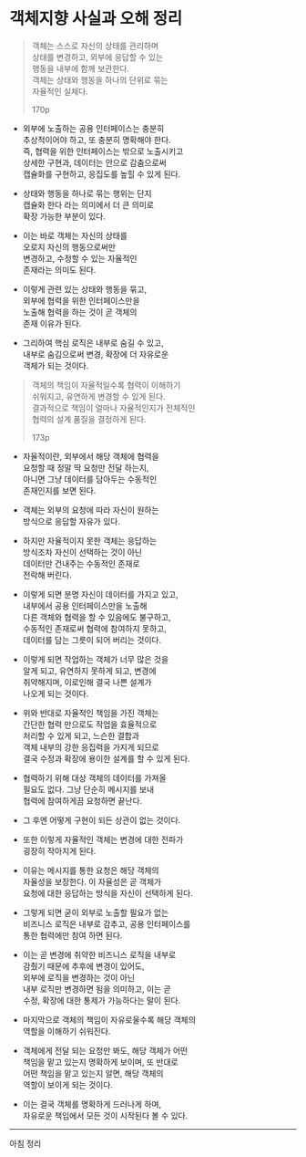 # 객체지향 사실과 오해 정리    
>객체는 스스로 자신의 상태를 관리하며     
>상태를 변경하고, 외부에 응답할 수 있는     
>행동을 내부에 함께 보관한다.     
>객체는 상태와 행동을 하나의 단위로 묶는      
>자율적인 실체다.              
>                  
>170p     

* 외부에 노출하는 공용 인터페이스는 충분히    
  추상적이어야 하고, 또 충분히 명확해야 한다.    
  즉, 협력을 위한 인터페이스는 밖으로 노출시키고      
  상세한 구현과, 데이터는 안으로 감춤으로써    
  캡슐화를 구현하고, 응집도를 높힐 수 있게 된다.   
  
* 상태와 행동을 하나로 묶는 행위는 단지    
  캡슐화 한다 라는 의미에서 더 큰 의미로    
  확장 가능한 부분이 있다.     
  
* 이는 바로 객체는 자신의 상태를    
  오로지 자신의 행동으로써만     
  변경하고, 수정할 수 있는 자율적인    
  존재라는 의미도 된다.   
  
* 이렇게 관련 있는 상태와 행동을 묶고,     
  외부에 협력을 위한 인터페이스만을    
  노출해 협력을 하는 것이 곧 객체의   
  존재 이유가 된다.    
  
* 그리하여 핵심 로직은 내부로 숨길 수 있고,      
  내부로 숨김으로써 변경, 확장에 더 자유로운    
  객체가 되는 것이다.   
  
>객체의 책임이 자율적일수록 협력이 이해하기     
>쉬워지고, 유연하게 변경할 수 있게 된다.     
>결과적으로 책임이 얼마나 자율적인지가 전체적인    
>협력의 설계 품질을 결정하게 된다.     
>     
>173p      

* 자율적이란, 외부에서 해당 객체에 협력을    
  요청할 때 정말 딱 요청만 전달 하는지,   
  아니면 그냥 데이터를 담아두는 수동적인   
  존재인지를 보면 된다.   
  
* 객체는 외부의 요청에 따라 자신이 원하는    
  방식으로 응답할 자유가 있다.    

* 하지만 자율적이지 못한 객체는 응답하는     
  방식조차 자신이 선택하는 것이 아닌   
  데이터만 건내주는 수동적인 존재로   
  전락해 버린다.    
  
* 이렇게 되면 분명 자신이 데이터를 가지고 있고,    
  내부에서 공용 인터페이스만을 노출해     
  다른 객체와 협력을 할 수 있음에도 불구하고,    
  수동적인 존재로써 협력에 참여하지 못하고,   
  데이터를 담는 그릇이 되어 버리는 것이다.     
  
* 이렇게 되면 작업하는 객체가 너무 많은 것을   
  알게 되고, 유연하지 못하게 되고, 변경에     
  취약해지며, 이로인해 결국 나쁜 설계가   
  나오게 되는 것이다.     
  
* 위와 반대로 자율적인 책임을 가진 객체는     
  간단한 협력 만으로도 작업을 효율적으로   
  처리할 수 있게 되고, 느슨한 결합과   
  객체 내부의 강한 응집력을 가지게 되므로    
  결국 수정과 확장에 용이한 설계를 할 수 있게 된다.     
  
* 협력하기 위해 대상 객체의 데이터를 가져올    
  필요도 없다. 그냥 단순히 메시지를 보내   
  협력에 참여하게끔 요청하면 끝난다.    
  
* 그 후엔 어떻게 구현이 되든 상관이 없는 것이다.     

* 또한 이렇게 자율적인 객체는 변경에 대한 전파가     
  굉장히 작아지게 된다.     
  
* 이유는 메시지를 통한 요청은 해당 객체의    
  자율성을 보장한다. 이 자율성은 곧 객체가    
  요청에 대한 응답하는 방식을 자신이 선택하게 된다.    
  
* 그렇게 되면 굳이 외부로 노출할 필요가 없는     
  비즈니스 로직은 내부로 감추고, 공용 인터페이스를    
  통한 협력에만 참여 하면 된다.    
  
* 이는 곧 변경에 취약한 비즈니스 로직을 내부로    
  감췄기 때문에 추후에 변경이 있어도,    
  외부에 로직을 변경하는 것이 아닌    
  내부 로직만 변경하면 됨을 의미하고, 이는 곧     
  수정, 확장에 대한 통제가 가능하다는 말이 된다.     
  
* 마지막으로 객체의 책임이 자유로울수록 해당 객체의     
  역할을 이해하기 쉬워진다.      
  
* 객체에게 전달 되는 요청만 봐도, 해당 객체가 어떤     
  책임을 맡고 있는지 명확하게 보이며, 또 반대로    
  어떤 책임을 맡고 있는지 알면, 해당 객체의    
  역할이 보이게 되는 것이다.    
  
* 이는 결국 객체를 명확하게 드러나게 하며,     
  자유로운 책임에서 모든 것이 시작된다 볼 수 있다.    
***
아침 정리 
